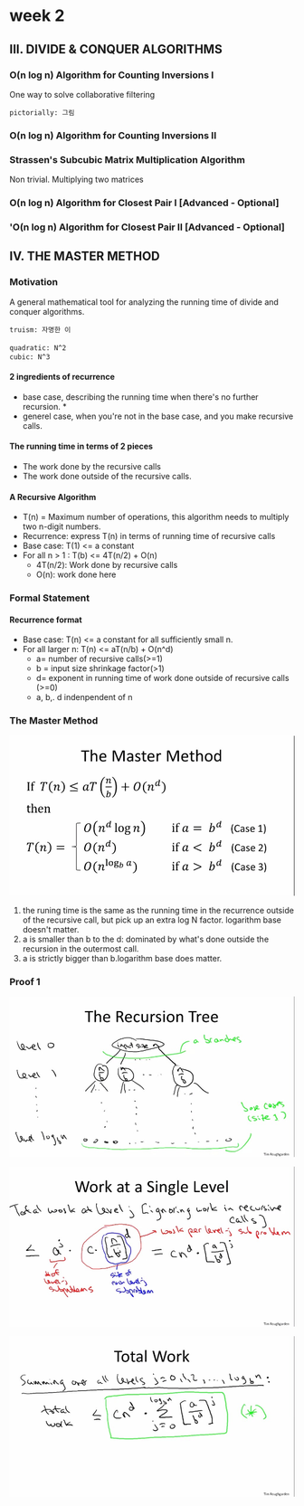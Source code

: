 # week 2

## III. DIVIDE & CONQUER ALGORITHMS

### O\(n log n\) Algorithm for Counting Inversions I

One way to solve collaborative filtering

```text
pictorially: 그림
```

### O\(n log n\) Algorithm for Counting Inversions II

### Strassen's Subcubic Matrix Multiplication Algorithm

Non trivial. Multiplying two matrices

### O\(n log n\) Algorithm for Closest Pair I \[Advanced - Optional\]

### 'O\(n log n\) Algorithm for Closest Pair II \[Advanced - Optional\]

## IV. THE MASTER METHOD

### Motivation

A general mathematical tool for analyzing the running time of divide and conquer algorithms.

```text
truism: 자명한 이

quadratic: N^2
cubic: N^3
```

#### **2 ingredients of recurrence**

* base case, describing the running time when there's no further recursion.
  * 
* generel case, when you're not in the base case, and you make recursive calls.

#### **The running time in terms of 2 pieces**

* The work done by the recursive calls
* The work done outside of the recursive calls.

#### **A Recursive Algorithm**

* T\(n\) = Maximum number of operations, this algorithm needs to multiply two n-digit numbers.
* Recurrence: express T\(n\) in terms of running time of recursive calls
* Base case: T\(1\) &lt;= a constant
* For all n &gt; 1 : T\(b\) &lt;= 4T\(n/2\) + O\(n\)
  * 4T\(n/2\): Work done by recursive calls
  * O\(n\): work done here

### Formal Statement

#### Recurrence format

* Base case: T\(n\) &lt;= a constant for all sufficiently small n.
* For all larger n: T\(n\) &lt;= aT\(n/b\) + O\(n^d\)
  * a= number of recursive calls\(&gt;=1\)
  * b = input size shrinkage factor\(&gt;1\)
  * d= exponent in running time of work done outside of recursive calls \(&gt;=0\)
  * a, b,. d indenpendent of n

### **The Master Method**

![](../../../../.gitbook/assets/image%20%281%29.png)

1. the runing time is the same as the running time in the recurrence outside of the recursive call, but pick up an extra log N factor. logarithm base doesn't matter.
2. a is smaller than b to the d: dominated by what's done outside the recursion in the outermost call.
3. a is strictly bigger than b.logarithm base does matter.

### Proof 1

![](../../../../.gitbook/assets/image%20%283%29.png)

![](../../../../.gitbook/assets/image%20%284%29.png)

![](../../../../.gitbook/assets/image%20%285%29.png)

